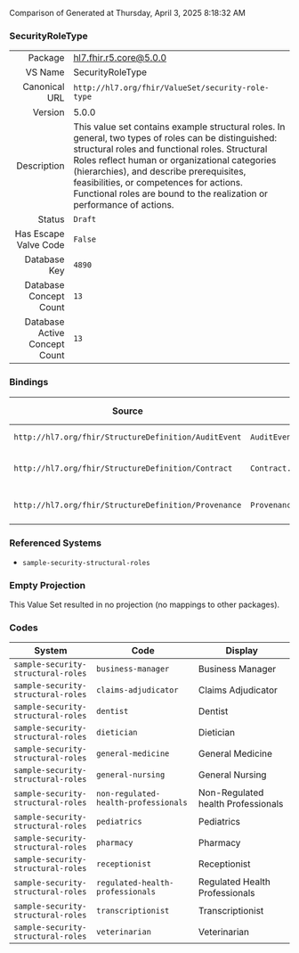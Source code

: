 Comparison of 
Generated at Thursday, April 3, 2025 8:18:32 AM

### SecurityRoleType

|      |     |
| ---: | --- |
| Package | hl7.fhir.r5.core@5.0.0 |
| VS Name | SecurityRoleType |
| Canonical URL | `http://hl7.org/fhir/ValueSet/security-role-type` |
| Version | 5.0.0 |
| Description | This value set contains example structural roles. In general, two types of roles can be distinguished: structural roles and functional roles. Structural Roles reflect human or organizational categories (hierarchies), and describe prerequisites, feasibilities, or competences for actions. Functional roles are bound to the realization or performance of actions. |
| Status | `Draft` |
| Has Escape Valve Code | `False` |
| Database Key | `4890` |
| Database Concept Count | `13` |
| Database Active Concept Count | `13` |
### Bindings

| Source | Element | Binding | Strength | Element Short |
| ------ | ------- | ------- | -------- | ------------- |
| `http://hl7.org/fhir/StructureDefinition/AuditEvent` | `AuditEvent.agent.role` | `http://hl7.org/fhir/ValueSet/security-role-type` | `Example` | Agent role in the event |
| `http://hl7.org/fhir/StructureDefinition/Contract` | `Contract.term.action.performerRole` | `http://hl7.org/fhir/ValueSet/security-role-type` | `Example` | Competency of the performer |
| `http://hl7.org/fhir/StructureDefinition/Provenance` | `Provenance.agent.role` | `http://hl7.org/fhir/ValueSet/security-role-type` | `Example` | What the agents role was |

### Referenced Systems

* `sample-security-structural-roles`
### Empty Projection

This Value Set resulted in no projection (no mappings to other packages).

### Codes

| System | Code | Display |
| ------ | ---- | ------- |
| `sample-security-structural-roles` | `business-manager` | Business Manager |
| `sample-security-structural-roles` | `claims-adjudicator` | Claims Adjudicator |
| `sample-security-structural-roles` | `dentist` | Dentist |
| `sample-security-structural-roles` | `dietician` | Dietician |
| `sample-security-structural-roles` | `general-medicine` | General Medicine |
| `sample-security-structural-roles` | `general-nursing` | General Nursing |
| `sample-security-structural-roles` | `non-regulated-health-professionals` | Non-Regulated health Professionals |
| `sample-security-structural-roles` | `pediatrics` | Pediatrics |
| `sample-security-structural-roles` | `pharmacy` | Pharmacy |
| `sample-security-structural-roles` | `receptionist` | Receptionist |
| `sample-security-structural-roles` | `regulated-health-professionals` | Regulated Health Professionals |
| `sample-security-structural-roles` | `transcriptionist` | Transcriptionist |
| `sample-security-structural-roles` | `veterinarian` | Veterinarian |
